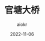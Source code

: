 ---
title: 官塘大桥
date: 2022-11-06
author: aiokr
cover: https://imgur.lzmun.com/picgo/after2022/202211061855564.jpg_itp
layout: album
permalink: /Liuzhou-guantang-bg/
location: 广西柳州市莲花山风景区
photos:
  - https://imgur.lzmun.com/picgo/after2022/202211061855564.jpg_itp
  - https://imgur.lzmun.com/picgo/after2022/202211061855589.jpg_itp
  - https://imgur.lzmun.com/picgo/after2022/202211061855578.jpg_itp
  - https://imgur.lzmun.com/picgo/after2022/202211061903417.jpg_itp
  - https://imgur.lzmun.com/picgo/after2022/202211061903767.jpg_itp
---
